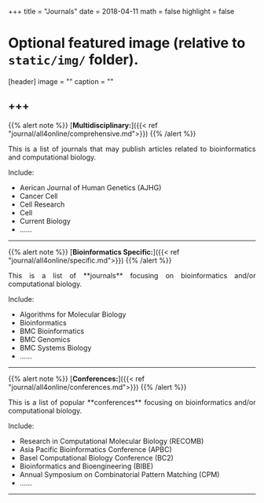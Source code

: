 +++
title = "Journals"
date = 2018-04-11
math = false
highlight = false

# Optional featured image (relative to `static/img/` folder).
[header]
image = ""
caption = ""

+++
-----
{{% alert note %}}
[**Multidisciplinary:**]({{< ref "journal/all4online/comprehensive.md">}})
{{% /alert %}}

<p align="justify">This is a list of journals that may publish articles related to bioinformatics and computational biology. 

Include:

* Aerican Journal of Human Genetics (AJHG)
* Cancer Cell
* Cell Research
* Cell
* Current Biology
* ......

-----
{{% alert note %}}
[**Bioinformatics Specific:**]({{< ref "journal/all4online/specific.md">}})
{{% /alert %}}

<p align="justify">This is a list of **journals** focusing on bioinformatics and/or computational biology.

Include:

* Algorithms for Molecular Biology
* Bioinformatics
* BMC Bioinformatics
* BMC Genomics
* BMC Systems Biology
* ......

-----
{{% alert note %}}
[**Conferences:**]({{< ref "journal/all4online/conferences.md">}})
{{% /alert %}}
<p align="justify">This is a list of popular **conferences** focusing on bioinformatics and/or computational biology.

Include:

* Research in Computational Molecular Biology (RECOMB)
* Asia Pacific Bioinformatics Conference (APBC)
* Basel Computational Biology Conference (BC2)
* Bioinformatics and Bioengineering (BIBE)
* Annual Symposium on Combinatorial Pattern Matching (CPM)
* ......

-----
